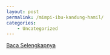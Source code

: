 ```yaml
---
layout: post
permalink: /mimpi-ibu-kandung-hamil/
categories:
    - Uncategorized
---
```


[Baca Selengkapnya](/04)